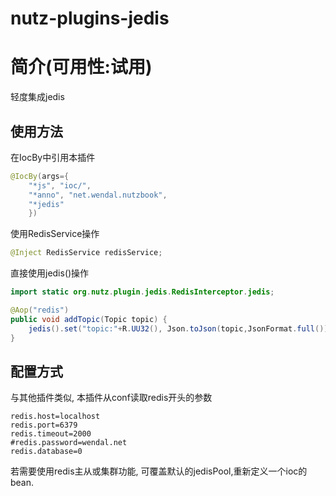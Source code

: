 nutz-plugins-jedis
==================================

简介(可用性:试用)
==================================

轻度集成jedis

使用方法
-------------------------

在IocBy中引用本插件

```java
@IocBy(args={
	"*js", "ioc/",
	"*anno", "net.wendal.nutzbook",
	"*jedis"
	})
```

使用RedisService操作


```java
@Inject RedisService redisService;
```

直接使用jedis()操作


```java
import static org.nutz.plugin.jedis.RedisInterceptor.jedis;

@Aop("redis")
public void addTopic(Topic topic) {
	jedis().set("topic:"+R.UU32(), Json.toJson(topic,JsonFormat.full()));
}
```

配置方式
-----------------------------

与其他插件类似, 本插件从conf读取redis开头的参数

```
redis.host=localhost
redis.port=6379
redis.timeout=2000
#redis.password=wendal.net
redis.database=0
```

若需要使用redis主从或集群功能, 可覆盖默认的jedisPool,重新定义一个ioc的bean.